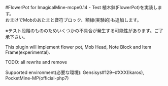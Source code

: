 #FlowerPot for ImagicalMine-mcpe0.14 - Test
植木鉢(FlowerPot)を実装します。</br>
おまけでMobのあたまと音符ブロック、額縁(実験的)も追加します。

※テスト段階のもののためいくつかの不具合が発生する可能性があります。ご了承下さい。</br>

This plugin will implement flower pot, Mob Head, Note Block and Item Frame(experimental).</br>

TODO: all rewrite and remove</br>

Supported environment(必要な環境): Gensisys#129~#XXX(Ikaros), PocketMine-MP(official-php7)</br>

